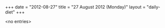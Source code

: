 +++
date = "2012-08-27"
title = "27 August 2012 (Monday)"
layout = "daily-diet"
+++

<p>&lt;no entries&gt;</p>